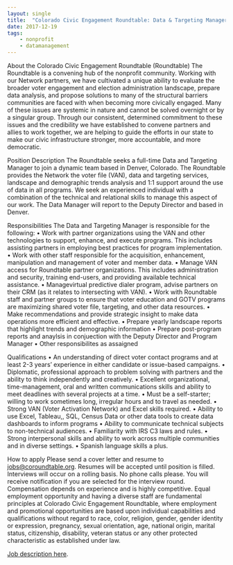 ```yaml
---
layout: single
title:  "Colorado Civic Engagement Roundtable: Data & Targeting Manager"
date: 2017-12-19
tags: 
    - nonprofit
    - datamanagement
---
```

About the Colorado Civic Engagement Roundtable (Roundtable)
The Roundtable is a convening hub of the nonprofit community. Working with our Network partners, we have cultivated a unique ability to evaluate the broader voter engagement and election administration landscape, prepare data analysis, and propose solutions to many of the structural barriers communities are faced with when becoming more civically engaged. Many of these issues are systemic in nature and cannot be solved overnight or by a singular group. Through our consistent, determined commitment to these issues and the credibility we have established to convene partners and allies to work together, we are helping to guide the efforts in our state to make our civic infrastructure stronger, more accountable, and more democratic.

Position Description
The Roundtable seeks a full-time Data and Targeting Manager to join a dynamic team based in Denver, Colorado. The Roundtable provides the Network the voter file (VAN), data and targeting services, landscape and demographic trends analysis and 1:1 support around the use of data in all programs. We seek an experienced individual with a combination of the technical and relational skills to manage this aspect of our work. The Data Manager will report to the Deputy Director and based in Denver.

Responsibilities
The Data and Targeting Manager is responsible for the following:
• Work with partner organizations using the VAN and other technologies to support, enhance, and execute programs. This includes assisting partners in employing best practices for program implementation.
• Work with other staff responsible for the acquisition, enhancement, manipulation and management of voter and member data.
• Manage VAN access for Roundtable partner organizations. This includes administration and security, training end-users, and providing available technical assistance.
• Managevirtual predictive dialer program, advise partners on their CRM (as it relates to intersecting with VAN).
• Work with Roundtable staff and partner groups to ensure that voter education and GOTV programs are maximizing shared voter file, targeting, and other data resources.
• Make recommendations and provide strategic insight to make data operations more efficient and effective.
• Prepare yearly landscape reports that highlight trends and demographic information
• Prepare post-program reports and anaylsis in conjuection with the Deputy Director and Program Manager
• Other responsibilites as assaigned

Qualifications
• An understanding of direct voter contact programs and at least 2-3 years’ experience in either candidate or issue-based campaigns.
• Diplomatic, professional approach to problem solving with partners and the ability to think independently and creatively.
• Excellent organizational, time-management, oral and written communications skills and ability to meet deadlines with several projects at a time.
• Must be a self-starter; willing to work sometimes long, irregular hours and to travel as needed.
• Strong VAN (Voter Activation Network) and Excel skills required.
• Ability to use Excel, Tableau,, SQL, Census Data or other data tools to create data
dashboards to inform programs
• Ability to communicate technical subjects to non-technical audiences.
• Familiarity with IRS C3 laws and rules.
• Strong interpersonal skills and ability to work across multiple communities and in diverse settings.
• Spanish language skills a plus.

How to apply
Please send a cover letter and resume to jobs@coroundtable.org. Resumes will be accepted until position is filled. Interviews will occur on a rolling basis. No phone calls please. You will receive notification if you are selected for the interview round.
Compensation depends on experience and is highly competitive.
 Equal employment opportunity and having a diverse staff are fundamental principles at Colorado Civic Engagement Roundtable, where employment and promotional opportunities are based upon individual capabilities and qualifications without regard to race, color, religion, gender, gender identity or expression, pregnancy, sexual orientation, age, national origin, marital status, citizenship, disability, veteran status or any other protected characteristic as established under law.
 
 
[Job description here](https://www.dropbox.com/s/eyxi0ixrvrslub2/Data%20and%20Targeting%20Manager%20Job%20Description%202017%20FINAL.pdf?dl=0).
